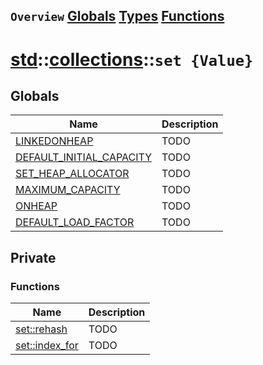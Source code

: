 ## `Overview` [Globals](./globals.md) [Types](./types.md) [Functions](./functions.md)
# [std](./../../std.md)::[collections](./../collections.md)::`set {Value}`
## Globals
|Name|Description|
|----|-----------|
|[LINKEDONHEAP](#todo)|TODO|
|[DEFAULT_INITIAL_CAPACITY](#todo)|TODO|
|[SET_HEAP_ALLOCATOR](#todo)|TODO|
|[MAXIMUM_CAPACITY](#todo)|TODO|
|[ONHEAP](#todo)|TODO|
|[DEFAULT_LOAD_FACTOR](#todo)|TODO|
## Private
### Functions
|Name|Description|
|----|-----------|
|[set::rehash](#todo)|TODO|
|[set::index_for](#todo)|TODO|
